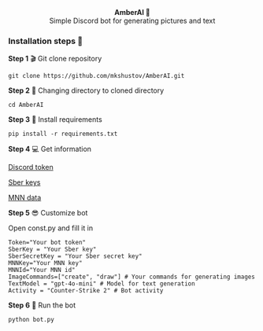 <div align="center"><strong>AmberAI 🤖</strong></div>
<div align="center">Simple Discord bot for generating pictures and text</div>

### Installation steps 🚩
**Step 1** 🎬 Git clone repository

```console 
git clone https://github.com/mkshustov/AmberAI.git
```

**Step 2** 📁 Changing directory to cloned directory

```😎
cd AmberAI
```

**Step 3** 💾 Install requirements

```console
pip install -r requirements.txt
```

**Step 4** 💻 Get information 

<a href="https://discord.com/developers" target="_blank">Discord token</a><br>

<a href="https://fusionbrain.ai/keys/" target="_blank">Sber keys</a><br>

<a href="https://mnnai.ru/" target="_blank">MNN data</a>

**Step 5** 😎 Customize bot

Open const.py and fill it in 

```
Token="Your bot token"
SberKey = "Your Sber key"
SberSecretKey = "Your Sber secret key"
MNNKey="Your MNN key"
MNNId="Your MNN id"
ImageCommands=["create", "draw"] # Your commands for generating images
TextModel = "gpt-4o-mini" # Model for text generation
Activity = "Counter-Strike 2" # Bot activity
```

**Step 6** 🚀 Run the bot

```python
python bot.py
```
